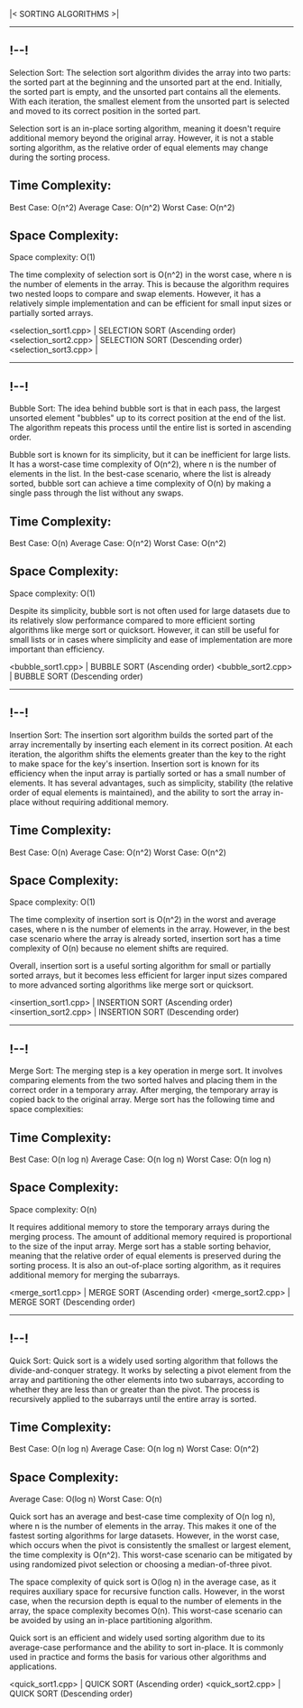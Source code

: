 |< SORTING ALGORITHMS >|


--------------------
!-<SELECTION SORT>-!
--------------------

Selection Sort: The selection sort algorithm divides the array into two parts: the sorted part at the beginning and the unsorted part at the end. Initially, the sorted part is empty, and the unsorted part contains all the elements. With each iteration, the smallest element from the unsorted part is selected and moved to its correct position in the sorted part.

Selection sort is an in-place sorting algorithm, meaning it doesn't require additional memory beyond the original array. However, it is not a stable sorting algorithm, as the relative order of equal elements may change during the sorting process.


Time Complexity:
----------------

Best Case: O(n^2)
Average Case: O(n^2)
Worst Case: O(n^2)

Space Complexity:
-----------------

Space complexity: O(1)



The time complexity of selection sort is O(n^2) in the worst case, where n is the number of elements in the array. This is because the algorithm requires two nested loops to compare and swap elements. However, it has a relatively simple implementation and can be efficient for small input sizes or partially sorted arrays.

<selection_sort1.cpp>  | SELECTION SORT (Ascending order)
<selection_sort2.cpp>  | SELECTION SORT (Descending order)
<selection_sort3.cpp>  | 



-----------------
!-<BUBBLE SORT>-!
-----------------

Bubble Sort: The idea behind bubble sort is that in each pass, the largest unsorted element "bubbles" up to its correct position at the end of the list. The algorithm repeats this process until the entire list is sorted in ascending order.

Bubble sort is known for its simplicity, but it can be inefficient for large lists. It has a worst-case time complexity of O(n^2), where n is the number of elements in the list. In the best-case scenario, where the list is already sorted, bubble sort can achieve a time complexity of O(n) by making a single pass through the list without any swaps.


Time Complexity:
----------------

Best Case: O(n)
Average Case: O(n^2)
Worst Case: O(n^2)

Space Complexity:
-----------------

Space complexity: O(1)

Despite its simplicity, bubble sort is not often used for large datasets due to its relatively slow performance compared to more efficient sorting algorithms like merge sort or quicksort. However, it can still be useful for small lists or in cases where simplicity and ease of implementation are more important than efficiency.

<bubble_sort1.cpp>  | BUBBLE SORT (Ascending order)
<bubble_sort2.cpp>  | BUBBLE SORT (Descending order)




--------------------
!-<INSERTION SORT>-!
--------------------

Insertion Sort: The insertion sort algorithm builds the sorted part of the array incrementally by inserting each element in its correct position. At each iteration, the algorithm shifts the elements greater than the key to the right to make space for the key's insertion. Insertion sort is known for its efficiency when the input array is partially sorted or has a small number of elements. It has several advantages, such as simplicity, stability (the relative order of equal elements is maintained), and the ability to sort the array in-place without requiring additional memory.

Time Complexity:
----------------

Best Case: O(n)
Average Case: O(n^2)
Worst Case: O(n^2)

Space Complexity:
-----------------

Space complexity: O(1)

The time complexity of insertion sort is O(n^2) in the worst and average cases, where n is the number of elements in the array. However, in the best case scenario where the array is already sorted, insertion sort has a time complexity of O(n) because no element shifts are required.

Overall, insertion sort is a useful sorting algorithm for small or partially sorted arrays, but it becomes less efficient for larger input sizes compared to more advanced sorting algorithms like merge sort or quicksort.          


<insertion_sort1.cpp>  | INSERTION SORT (Ascending order)
<insertion_sort2.cpp>  | INSERTION SORT (Descending order)




----------------
!-<MERGE SORT>-!
----------------

Merge Sort: The merging step is a key operation in merge sort. It involves comparing elements from the two sorted halves and placing them in the correct order in a temporary array. After merging, the temporary array is copied back to the original array. Merge sort has the following time and space complexities:

Time Complexity:
----------------

Best Case: O(n log n)
Average Case: O(n log n)
Worst Case: O(n log n)


Space Complexity:
-----------------

Space complexity: O(n)

It requires additional memory to store the temporary arrays during the merging process. The amount of additional memory required is proportional to the size of the input array. Merge sort has a stable sorting behavior, meaning that the relative order of equal elements is preserved during the sorting process. It is also an out-of-place sorting algorithm, as it requires additional memory for merging the subarrays.

<merge_sort1.cpp>  | MERGE SORT (Ascending order)
<merge_sort2.cpp>  | MERGE SORT (Descending order)



----------------
!-<QUICK SORT>-!
----------------

Quick Sort: Quick sort is a widely used sorting algorithm that follows the divide-and-conquer strategy. It works by selecting a pivot element from the array and partitioning the other elements into two subarrays, according to whether they are less than or greater than the pivot. The process is recursively applied to the subarrays until the entire array is sorted.

Time Complexity:
----------------

Best Case: O(n log n)
Average Case: O(n log n)
Worst Case: O(n^2)


Space Complexity:
-----------------

Average Case: O(log n)
Worst Case: O(n)

Quick sort has an average and best-case time complexity of O(n log n), where n is the number of elements in the array. This makes it one of the fastest sorting algorithms for large datasets. However, in the worst case, which occurs when the pivot is consistently the smallest or largest element, the time complexity is O(n^2). This worst-case scenario can be mitigated by using randomized pivot selection or choosing a median-of-three pivot.

The space complexity of quick sort is O(log n) in the average case, as it requires auxiliary space for recursive function calls. However, in the worst case, when the recursion depth is equal to the number of elements in the array, the space complexity becomes O(n). This worst-case scenario can be avoided by using an in-place partitioning algorithm.

Quick sort is an efficient and widely used sorting algorithm due to its average-case performance and the ability to sort in-place. It is commonly used in practice and forms the basis for various other algorithms and applications.


<quick_sort1.cpp>  | QUICK SORT (Ascending order)
<quick_sort2.cpp>  | QUICK SORT (Descending order)